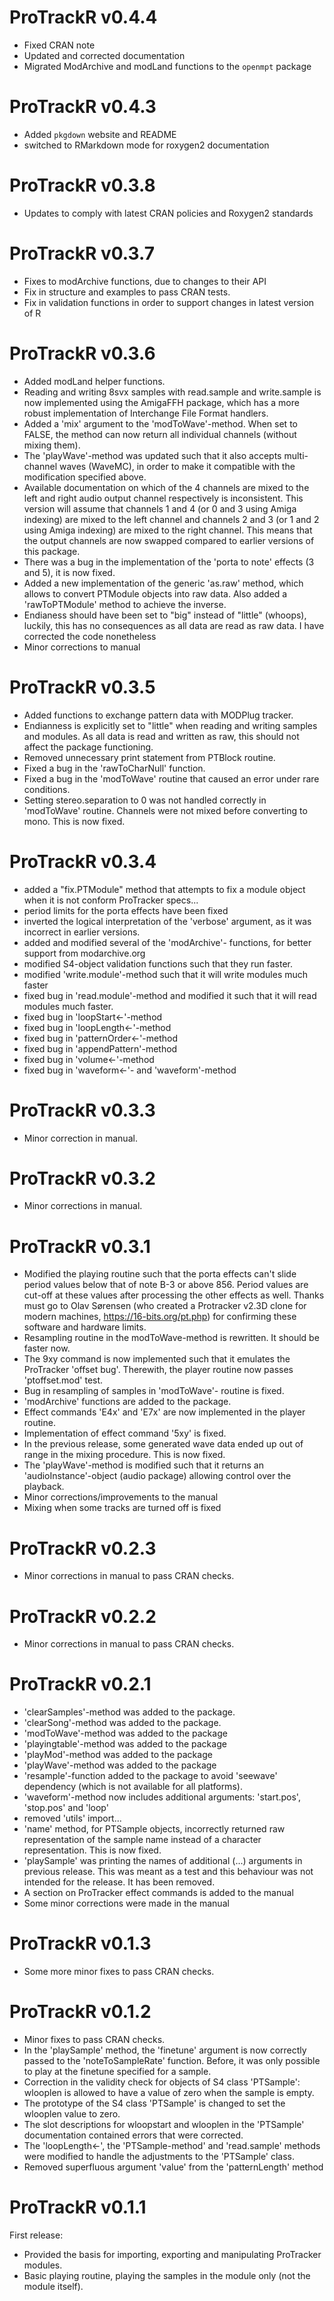 ProTrackR v0.4.4
=============

 * Fixed CRAN note
 * Updated and corrected documentation
 * Migrated ModArchive and modLand functions to the `openmpt` package

ProTrackR v0.4.3
=============

 * Added `pkgdown` website and README
 * switched to RMarkdown mode for roxygen2 documentation

ProTrackR v0.3.8
=============

 * Updates to comply with latest CRAN policies and Roxygen2 standards

ProTrackR v0.3.7
=============

 * Fixes to modArchive functions, due to changes to their API
 * Fix in structure and examples to pass CRAN tests.
 * Fix in validation functions in order to support changes in latest version of R

ProTrackR v0.3.6
=============

 * Added modLand helper functions.
 * Reading and writing 8svx samples with read.sample and write.sample
   is now implemented using the AmigaFFH package, which has a more
   robust implementation of Interchange File Format handlers.
 * Added a 'mix' argument to the 'modToWave'-method. When set to FALSE, the
   method can now return all individual channels (without mixing them).
 * The 'playWave'-method was updated such that it also accepts multi-channel
   waves (WaveMC), in order to make it compatible with the modification
   specified above.
 * Available documentation on which of the 4 channels are mixed to the left and
   right audio output channel respectively is inconsistent. This version will
   assume that channels 1 and 4 (or 0 and 3 using Amiga indexing) are mixed to
   the left channel and channels 2 and 3 (or 1 and 2 using Amiga indexing) are
   mixed to the right channel. This means that the output channels are now swapped
   compared to earlier versions of this package.
 * There was a bug in the implementation of the 'porta to note'
   effects (3 and 5), it is now fixed.
 * Added a new implementation of the generic 'as.raw' method, which allows to
   convert PTModule objects into raw data. Also added a 'rawToPTModule' method
   to achieve the inverse.
 * Endianess should have been set to "big" instead of "little" (whoops),
   luckily, this has no consequences as all data are read as raw data. I
   have corrected the code nonetheless
 * Minor corrections to manual

ProTrackR v0.3.5
=============

 * Added functions to exchange pattern data with
   MODPlug tracker.
 * Endianness is explicitly set to "little" when reading
   and writing samples and modules. As all data is read and
   written as raw, this should not affect the package
   functioning.
 * Removed unnecessary print statement from PTBlock
   routine.
 * Fixed a bug in the 'rawToCharNull' function.
 * Fixed a bug in the 'modToWave' routine that caused an error
   under rare conditions.
 * Setting stereo.separation to 0 was not handled correctly in
   'modToWave' routine. Channels were not mixed before
   converting to mono. This is now fixed.

ProTrackR v0.3.4
=============

 * added a "fix.PTModule" method that attempts to
   fix a module object when it is not conform
   ProTracker specs...
 * period limits for the porta effects have been fixed
 * inverted the logical interpretation of the
   'verbose' argument, as it was incorrect in
   earlier versions.
 * added and modified several of the 'modArchive'-
   functions, for better support from modarchive.org
 * modified S4-object validation functions such that
   they run faster.
 * modified 'write.module'-method such that it will
   write modules much faster
 * fixed bug in 'read.module'-method and modified it
   such that it will read modules much faster.
 * fixed bug in 'loopStart<-'-method
 * fixed bug in 'loopLength<-'-method
 * fixed bug in 'patternOrder<-'-method
 * fixed bug in 'appendPattern'-method
 * fixed bug in 'volume<-'-method
 * fixed bug in 'waveform<-'- and 'waveform'-method

ProTrackR v0.3.3
=============

 * Minor correction in manual.

ProTrackR v0.3.2
=============

 * Minor corrections in manual.

ProTrackR v0.3.1
=============

 * Modified the playing routine such that the porta
   effects can't slide period values below that of note
   B-3 or above 856. Period values are cut-off at these
   values after processing the other effects as well.
   Thanks must go to Olav Sørensen (who created a
   Protracker v2.3D clone for modern machines,
   https://16-bits.org/pt.php) for confirming these
   software and hardware limits.
 * Resampling routine in the modToWave-method is rewritten.
   It should be faster now.
 * The 9xy command is now implemented such that it
   emulates the ProTracker 'offset bug'. Therewith,
   the player routine now passes 'ptoffset.mod' test.
 * Bug in resampling of samples in 'modToWave'-
   routine is fixed.
 * 'modArchive' functions are added to the package.
 * Effect commands 'E4x' and 'E7x' are now implemented
   in the player routine.
 * Implementation of effect command '5xy' is fixed.
 * In the previous release, some generated wave data ended
   up out of range in the mixing procedure. This is now fixed.
 * The 'playWave'-method is modified such that it
   returns an 'audioInstance'-object (audio package)
   allowing control over the playback.
 * Minor corrections/improvements to the manual
 * Mixing when some tracks are turned off is fixed

ProTrackR v0.2.3
=============

 * Minor corrections in manual to pass
   CRAN checks.

ProTrackR v0.2.2
=============

 * Minor corrections in manual to pass
   CRAN checks.

ProTrackR v0.2.1
=============

 * 'clearSamples'-method was added to the package.
 * 'clearSong'-method was added to the package.
 * 'modToWave'-method was added to the package
 * 'playingtable'-method was added to the package
 * 'playMod'-method was added to the package
 * 'playWave'-method was added to the package
 * 'resample'-function added to the package
   to avoid 'seewave' dependency (which is
   not available for all platforms).
 * 'waveform'-method now includes additional
   arguments: 'start.pos', 'stop.pos' and 'loop'
 * removed 'utils' import...
 * 'name' method, for PTSample objects, incorrectly
   returned raw representation of the sample name
   instead of a character representation. This is
   now fixed.
 * 'playSample' was printing the names of additional
   (...) arguments in previous release. This was meant
   as a test and this behaviour was not intended for
   the release. It has been removed.
 * A section on ProTracker effect commands is
   added to the manual
 * Some minor corrections were made in the manual

ProTrackR v0.1.3
=============

 * Some more minor fixes to pass CRAN checks.

ProTrackR v0.1.2
=============

 * Minor fixes to pass CRAN checks.
 * In the 'playSample' method, the 'finetune' argument is
   now correctly passed to the 'noteToSampleRate' function.
   Before, it was only possible to play at the finetune
   specified for a sample.
 * Correction in the validity check for objects of S4 class
   'PTSample': wlooplen is allowed to have a value of zero
   when the sample is empty.
 * The prototype of the S4 class 'PTSample' is changed to
   set the wlooplen value to zero.
 * The slot descriptions for wloopstart and wlooplen in the
   'PTSample' documentation contained errors that were
   corrected.
 * The 'loopLength<-', the 'PTSample-method' and 'read.sample'
   methods were modified to handle the adjustments to the
   'PTSample' class.
 * Removed superfluous argument 'value' from the
   'patternLength' method

ProTrackR v0.1.1
=============

First release:

 * Provided the basis for importing, exporting and manipulating
   ProTracker modules.
 * Basic playing routine, playing the samples in the module
   only (not the module itself).
